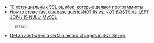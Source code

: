 + [10 потенциальных SQL ошибок, которые делают программисты](https://habrahabr.ru/post/208264/)
+ [How to create fast database queriesNOT IN vs. NOT EXISTS vs. LEFT JOIN / IS NULL: MySQL](https://explainextended.com/2009/09/18/not-in-vs-not-exists-vs-left-join-is-null-mysql/)

> mssql
+ [Get an alert when a certain record changes in SQL Server](http://solutioncenter.apexsql.com/get-an-alert-when-a-certain-record-changes/)
